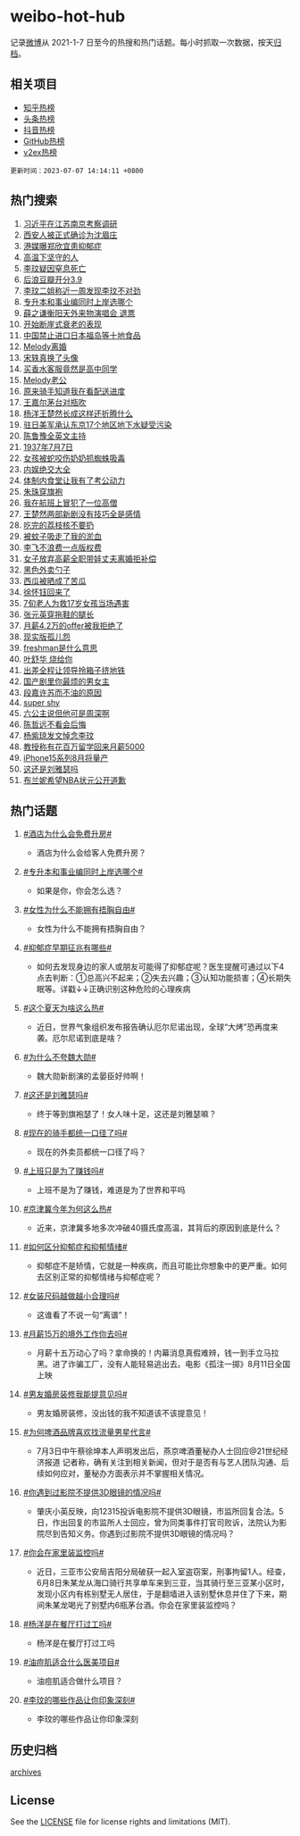 # weibo-hot-hub

记录[微博](https://www.weibo.com)从 2021-1-7 日至今的热搜和热门话题。每小时抓取一次数据，按天[归档](archives)。

## 相关项目

- [知乎热榜](https://github.com/lonnyzhang423/zhihu-hot-hub)
- [头条热榜](https://github.com/lonnyzhang423/toutiao-hot-hub)
- [抖音热榜](https://github.com/lonnyzhang423/douyin-hot-hub)
- [GitHub热榜](https://github.com/lonnyzhang423/github-hot-hub)
- [v2ex热榜](https://github.com/lonnyzhang423/v2ex-hot-hub)


`更新时间：2023-07-07 14:14:11 +0800`

## 热门搜索

1. [习近平在江苏南京考察调研](https://m.weibo.cn/search?containerid=100103type%3D1%26t%3D10%26q%3D%23%E4%B9%A0%E8%BF%91%E5%B9%B3%E5%9C%A8%E6%B1%9F%E8%8B%8F%E5%8D%97%E4%BA%AC%E8%80%83%E5%AF%9F%E8%B0%83%E7%A0%94%23&stream_entry_id=51&isnewpage=1&extparam=seat%3D1%26stream_entry_id%3D51%26cate%3D10103%26dgr%3D0%26filter_type%3Drealtimehot%26c_type%3D51%26pos%3D0%26display_time%3D1688710449%26pre_seqid%3D168871044958006467155&luicode=10000011&lfid=106003type%253D25%2526t%253D3%2526disable_hot%253D1%2526filter_type%253Drealtimehot)
1. [西安人被正式确诊为沈眉庄](https://m.weibo.cn/search?containerid=100103type%3D1%26t%3D10%26q%3D%23%E8%A5%BF%E5%AE%89%E4%BA%BA%E8%A2%AB%E6%AD%A3%E5%BC%8F%E7%A1%AE%E8%AF%8A%E4%B8%BA%E6%B2%88%E7%9C%89%E5%BA%84%23&stream_entry_id=31&isnewpage=1&extparam=seat%3D1%26lcate%3D5001%26flag%3D1%26filter_type%3Drealtimehot%26c_type%3D31%26cate%3D5001%26dgr%3D0%26realpos%3D1%26q%3D%2523%25E8%25A5%25BF%25E5%25AE%2589%25E4%25BA%25BA%25E8%25A2%25AB%25E6%25AD%25A3%25E5%25BC%258F%25E7%25A1%25AE%25E8%25AF%258A%25E4%25B8%25BA%25E6%25B2%2588%25E7%259C%2589%25E5%25BA%2584%2523%26band_rank%3D1%26stream_entry_id%3D31%26pos%3D0%26display_time%3D1688710449%26pre_seqid%3D168871044958006467155&luicode=10000011&lfid=106003type%253D25%2526t%253D3%2526disable_hot%253D1%2526filter_type%253Drealtimehot)
1. [港媒曝郑欣宜患抑郁症](https://m.weibo.cn/search?containerid=100103type%3D1%26t%3D10%26q%3D%23%E6%B8%AF%E5%AA%92%E6%9B%9D%E9%83%91%E6%AC%A3%E5%AE%9C%E6%82%A3%E6%8A%91%E9%83%81%E7%97%87%23&stream_entry_id=31&isnewpage=1&extparam=seat%3D1%26lcate%3D5001%26flag%3D2%26filter_type%3Drealtimehot%26c_type%3D31%26cate%3D5001%26dgr%3D0%26realpos%3D2%26q%3D%2523%25E6%25B8%25AF%25E5%25AA%2592%25E6%259B%259D%25E9%2583%2591%25E6%25AC%25A3%25E5%25AE%259C%25E6%2582%25A3%25E6%258A%2591%25E9%2583%2581%25E7%2597%2587%2523%26band_rank%3D2%26stream_entry_id%3D31%26pos%3D1%26display_time%3D1688710449%26pre_seqid%3D168871044958006467155&luicode=10000011&lfid=106003type%253D25%2526t%253D3%2526disable_hot%253D1%2526filter_type%253Drealtimehot)
1. [高温下坚守的人](https://m.weibo.cn/search?containerid=100103type%3D1%26t%3D10%26q%3D%23%E9%AB%98%E6%B8%A9%E4%B8%8B%E5%9D%9A%E5%AE%88%E7%9A%84%E4%BA%BA%23&stream_entry_id=31&isnewpage=1&extparam=seat%3D1%26lcate%3D5001%26flag%3D0%26filter_type%3Drealtimehot%26c_type%3D31%26cate%3D5001%26dgr%3D0%26realpos%3D3%26q%3D%2523%25E9%25AB%2598%25E6%25B8%25A9%25E4%25B8%258B%25E5%259D%259A%25E5%25AE%2588%25E7%259A%2584%25E4%25BA%25BA%2523%26band_rank%3D3%26stream_entry_id%3D31%26pos%3D2%26display_time%3D1688710449%26pre_seqid%3D168871044958006467155&luicode=10000011&lfid=106003type%253D25%2526t%253D3%2526disable_hot%253D1%2526filter_type%253Drealtimehot)
1. [李玟疑因窒息死亡](https://m.weibo.cn/search?containerid=100103type%3D1%26t%3D10%26q%3D%23%E6%9D%8E%E7%8E%9F%E7%96%91%E5%9B%A0%E7%AA%92%E6%81%AF%E6%AD%BB%E4%BA%A1%23&stream_entry_id=31&isnewpage=1&extparam=seat%3D1%26lcate%3D5001%26flag%3D1%26filter_type%3Drealtimehot%26c_type%3D31%26cate%3D5001%26dgr%3D0%26realpos%3D4%26q%3D%2523%25E6%259D%258E%25E7%258E%259F%25E7%2596%2591%25E5%259B%25A0%25E7%25AA%2592%25E6%2581%25AF%25E6%25AD%25BB%25E4%25BA%25A1%2523%26band_rank%3D4%26stream_entry_id%3D31%26pos%3D3%26display_time%3D1688710449%26pre_seqid%3D168871044958006467155&luicode=10000011&lfid=106003type%253D25%2526t%253D3%2526disable_hot%253D1%2526filter_type%253Drealtimehot)
1. [后浪豆瓣开分3.9](https://m.weibo.cn/search?containerid=100103type%3D1%26t%3D10%26q%3D%23%E5%90%8E%E6%B5%AA%E8%B1%86%E7%93%A3%E5%BC%80%E5%88%863.9%23&stream_entry_id=31&isnewpage=1&extparam=seat%3D1%26lcate%3D5001%26flag%3D1%26filter_type%3Drealtimehot%26c_type%3D31%26cate%3D5001%26dgr%3D0%26realpos%3D5%26q%3D%2523%25E5%2590%258E%25E6%25B5%25AA%25E8%25B1%2586%25E7%2593%25A3%25E5%25BC%2580%25E5%2588%25863.9%2523%26band_rank%3D5%26stream_entry_id%3D31%26pos%3D4%26display_time%3D1688710449%26pre_seqid%3D168871044958006467155&luicode=10000011&lfid=106003type%253D25%2526t%253D3%2526disable_hot%253D1%2526filter_type%253Drealtimehot)
1. [李玟二姐称近一周发现李玟不对劲](https://m.weibo.cn/search?containerid=100103type%3D1%26t%3D10%26q%3D%23%E6%9D%8E%E7%8E%9F%E4%BA%8C%E5%A7%90%E7%A7%B0%E8%BF%91%E4%B8%80%E5%91%A8%E5%8F%91%E7%8E%B0%E6%9D%8E%E7%8E%9F%E4%B8%8D%E5%AF%B9%E5%8A%B2%23&stream_entry_id=31&isnewpage=1&extparam=seat%3D1%26lcate%3D5001%26flag%3D2%26filter_type%3Drealtimehot%26c_type%3D31%26cate%3D5001%26dgr%3D0%26realpos%3D6%26q%3D%2523%25E6%259D%258E%25E7%258E%259F%25E4%25BA%258C%25E5%25A7%2590%25E7%25A7%25B0%25E8%25BF%2591%25E4%25B8%2580%25E5%2591%25A8%25E5%258F%2591%25E7%258E%25B0%25E6%259D%258E%25E7%258E%259F%25E4%25B8%258D%25E5%25AF%25B9%25E5%258A%25B2%2523%26band_rank%3D6%26stream_entry_id%3D31%26pos%3D5%26display_time%3D1688710449%26pre_seqid%3D168871044958006467155&luicode=10000011&lfid=106003type%253D25%2526t%253D3%2526disable_hot%253D1%2526filter_type%253Drealtimehot)
1. [专升本和事业编同时上岸选哪个](https://m.weibo.cn/search?containerid=100103type%3D1%26t%3D10%26q%3D%23%E4%B8%93%E5%8D%87%E6%9C%AC%E5%92%8C%E4%BA%8B%E4%B8%9A%E7%BC%96%E5%90%8C%E6%97%B6%E4%B8%8A%E5%B2%B8%E9%80%89%E5%93%AA%E4%B8%AA%23&stream_entry_id=31&isnewpage=1&extparam=seat%3D1%26lcate%3D5001%26flag%3D0%26filter_type%3Drealtimehot%26c_type%3D31%26cate%3D5001%26dgr%3D0%26realpos%3D7%26q%3D%2523%25E4%25B8%2593%25E5%258D%2587%25E6%259C%25AC%25E5%2592%258C%25E4%25BA%258B%25E4%25B8%259A%25E7%25BC%2596%25E5%2590%258C%25E6%2597%25B6%25E4%25B8%258A%25E5%25B2%25B8%25E9%2580%2589%25E5%2593%25AA%25E4%25B8%25AA%2523%26band_rank%3D7%26stream_entry_id%3D31%26pos%3D6%26display_time%3D1688710449%26pre_seqid%3D168871044958006467155&luicode=10000011&lfid=106003type%253D25%2526t%253D3%2526disable_hot%253D1%2526filter_type%253Drealtimehot)
1. [薛之谦衡阳天外来物演唱会 退票](https://m.weibo.cn/search?containerid=100103type%3D1%26t%3D10%26q%3D%E8%96%9B%E4%B9%8B%E8%B0%A6%E8%A1%A1%E9%98%B3%E5%A4%A9%E5%A4%96%E6%9D%A5%E7%89%A9%E6%BC%94%E5%94%B1%E4%BC%9A+%E9%80%80%E7%A5%A8&stream_entry_id=31&isnewpage=1&extparam=seat%3D1%26lcate%3D5001%26flag%3D1%26filter_type%3Drealtimehot%26c_type%3D31%26cate%3D5001%26dgr%3D0%26realpos%3D8%26q%3D%25E8%2596%259B%25E4%25B9%258B%25E8%25B0%25A6%25E8%25A1%25A1%25E9%2598%25B3%25E5%25A4%25A9%25E5%25A4%2596%25E6%259D%25A5%25E7%2589%25A9%25E6%25BC%2594%25E5%2594%25B1%25E4%25BC%259A%2520%25E9%2580%2580%25E7%25A5%25A8%26band_rank%3D8%26stream_entry_id%3D31%26pos%3D7%26display_time%3D1688710449%26pre_seqid%3D168871044958006467155&luicode=10000011&lfid=106003type%253D25%2526t%253D3%2526disable_hot%253D1%2526filter_type%253Drealtimehot)
1. [开始断崖式衰老的表现](https://m.weibo.cn/search?containerid=100103type%3D1%26t%3D10%26q%3D%23%E5%BC%80%E5%A7%8B%E6%96%AD%E5%B4%96%E5%BC%8F%E8%A1%B0%E8%80%81%E7%9A%84%E8%A1%A8%E7%8E%B0%23&stream_entry_id=31&isnewpage=1&extparam=seat%3D1%26lcate%3D5001%26flag%3D0%26filter_type%3Drealtimehot%26c_type%3D31%26cate%3D5001%26dgr%3D0%26realpos%3D9%26q%3D%2523%25E5%25BC%2580%25E5%25A7%258B%25E6%2596%25AD%25E5%25B4%2596%25E5%25BC%258F%25E8%25A1%25B0%25E8%2580%2581%25E7%259A%2584%25E8%25A1%25A8%25E7%258E%25B0%2523%26band_rank%3D9%26stream_entry_id%3D31%26pos%3D8%26display_time%3D1688710449%26pre_seqid%3D168871044958006467155&luicode=10000011&lfid=106003type%253D25%2526t%253D3%2526disable_hot%253D1%2526filter_type%253Drealtimehot)
1. [中国禁止进口日本福岛等十地食品](https://m.weibo.cn/search?containerid=100103type%3D1%26t%3D10%26q%3D%23%E4%B8%AD%E5%9B%BD%E7%A6%81%E6%AD%A2%E8%BF%9B%E5%8F%A3%E6%97%A5%E6%9C%AC%E7%A6%8F%E5%B2%9B%E7%AD%89%E5%8D%81%E5%9C%B0%E9%A3%9F%E5%93%81%23&stream_entry_id=31&isnewpage=1&extparam=seat%3D1%26lcate%3D5001%26flag%3D0%26filter_type%3Drealtimehot%26c_type%3D31%26cate%3D5001%26dgr%3D0%26realpos%3D10%26q%3D%2523%25E4%25B8%25AD%25E5%259B%25BD%25E7%25A6%2581%25E6%25AD%25A2%25E8%25BF%259B%25E5%258F%25A3%25E6%2597%25A5%25E6%259C%25AC%25E7%25A6%258F%25E5%25B2%259B%25E7%25AD%2589%25E5%258D%2581%25E5%259C%25B0%25E9%25A3%259F%25E5%2593%2581%2523%26band_rank%3D10%26stream_entry_id%3D31%26pos%3D9%26display_time%3D1688710449%26pre_seqid%3D168871044958006467155&luicode=10000011&lfid=106003type%253D25%2526t%253D3%2526disable_hot%253D1%2526filter_type%253Drealtimehot)
1. [Melody离婚](https://m.weibo.cn/search?containerid=100103type%3D1%26t%3D10%26q%3D%23Melody%E7%A6%BB%E5%A9%9A%23&stream_entry_id=31&isnewpage=1&extparam=seat%3D1%26lcate%3D5001%26flag%3D2%26filter_type%3Drealtimehot%26c_type%3D31%26cate%3D5001%26dgr%3D0%26realpos%3D11%26q%3D%2523Melody%25E7%25A6%25BB%25E5%25A9%259A%2523%26band_rank%3D11%26stream_entry_id%3D31%26pos%3D10%26display_time%3D1688710449%26pre_seqid%3D168871044958006467155&luicode=10000011&lfid=106003type%253D25%2526t%253D3%2526disable_hot%253D1%2526filter_type%253Drealtimehot)
1. [宋轶真换了头像](https://m.weibo.cn/search?containerid=100103type%3D1%26t%3D10%26q%3D%23%E5%AE%8B%E8%BD%B6%E7%9C%9F%E6%8D%A2%E4%BA%86%E5%A4%B4%E5%83%8F%23&stream_entry_id=31&isnewpage=1&extparam=seat%3D1%26lcate%3D5001%26flag%3D2%26filter_type%3Drealtimehot%26c_type%3D31%26cate%3D5001%26dgr%3D0%26realpos%3D12%26q%3D%2523%25E5%25AE%258B%25E8%25BD%25B6%25E7%259C%259F%25E6%258D%25A2%25E4%25BA%2586%25E5%25A4%25B4%25E5%2583%258F%2523%26band_rank%3D12%26stream_entry_id%3D31%26pos%3D11%26display_time%3D1688710449%26pre_seqid%3D168871044958006467155&luicode=10000011&lfid=106003type%253D25%2526t%253D3%2526disable_hot%253D1%2526filter_type%253Drealtimehot)
1. [买香水客服竟然是高中同学](https://m.weibo.cn/search?containerid=100103type%3D1%26t%3D10%26q%3D%23%E4%B9%B0%E9%A6%99%E6%B0%B4%E5%AE%A2%E6%9C%8D%E7%AB%9F%E7%84%B6%E6%98%AF%E9%AB%98%E4%B8%AD%E5%90%8C%E5%AD%A6%23&stream_entry_id=31&isnewpage=1&extparam=seat%3D1%26lcate%3D5001%26flag%3D0%26filter_type%3Drealtimehot%26c_type%3D31%26cate%3D5001%26dgr%3D0%26realpos%3D13%26q%3D%2523%25E4%25B9%25B0%25E9%25A6%2599%25E6%25B0%25B4%25E5%25AE%25A2%25E6%259C%258D%25E7%25AB%259F%25E7%2584%25B6%25E6%2598%25AF%25E9%25AB%2598%25E4%25B8%25AD%25E5%2590%258C%25E5%25AD%25A6%2523%26band_rank%3D13%26stream_entry_id%3D31%26pos%3D12%26display_time%3D1688710449%26pre_seqid%3D168871044958006467155&luicode=10000011&lfid=106003type%253D25%2526t%253D3%2526disable_hot%253D1%2526filter_type%253Drealtimehot)
1. [Melody老公](https://m.weibo.cn/search?containerid=100103type%3D1%26t%3D10%26q%3DMelody%E8%80%81%E5%85%AC&stream_entry_id=31&isnewpage=1&extparam=seat%3D1%26lcate%3D5001%26flag%3D1%26filter_type%3Drealtimehot%26c_type%3D31%26cate%3D5001%26dgr%3D0%26realpos%3D14%26q%3DMelody%25E8%2580%2581%25E5%2585%25AC%26band_rank%3D14%26stream_entry_id%3D31%26pos%3D13%26display_time%3D1688710449%26pre_seqid%3D168871044958006467155&luicode=10000011&lfid=106003type%253D25%2526t%253D3%2526disable_hot%253D1%2526filter_type%253Drealtimehot)
1. [原来骑手知道我在看配送进度](https://m.weibo.cn/search?containerid=100103type%3D1%26t%3D10%26q%3D%23%E5%8E%9F%E6%9D%A5%E9%AA%91%E6%89%8B%E7%9F%A5%E9%81%93%E6%88%91%E5%9C%A8%E7%9C%8B%E9%85%8D%E9%80%81%E8%BF%9B%E5%BA%A6%23&stream_entry_id=31&isnewpage=1&extparam=seat%3D1%26lcate%3D5001%26flag%3D0%26filter_type%3Drealtimehot%26c_type%3D31%26cate%3D5001%26dgr%3D0%26realpos%3D15%26q%3D%2523%25E5%258E%259F%25E6%259D%25A5%25E9%25AA%2591%25E6%2589%258B%25E7%259F%25A5%25E9%2581%2593%25E6%2588%2591%25E5%259C%25A8%25E7%259C%258B%25E9%2585%258D%25E9%2580%2581%25E8%25BF%259B%25E5%25BA%25A6%2523%26band_rank%3D15%26stream_entry_id%3D31%26pos%3D14%26display_time%3D1688710449%26pre_seqid%3D168871044958006467155&luicode=10000011&lfid=106003type%253D25%2526t%253D3%2526disable_hot%253D1%2526filter_type%253Drealtimehot)
1. [王嘉尔茅台对瓶吹](https://m.weibo.cn/search?containerid=100103type%3D1%26t%3D10%26q%3D%23%E7%8E%8B%E5%98%89%E5%B0%94%E8%8C%85%E5%8F%B0%E5%AF%B9%E7%93%B6%E5%90%B9%23&stream_entry_id=31&isnewpage=1&extparam=seat%3D1%26lcate%3D5001%26flag%3D0%26filter_type%3Drealtimehot%26c_type%3D31%26cate%3D5001%26dgr%3D0%26realpos%3D16%26q%3D%2523%25E7%258E%258B%25E5%2598%2589%25E5%25B0%2594%25E8%258C%2585%25E5%258F%25B0%25E5%25AF%25B9%25E7%2593%25B6%25E5%2590%25B9%2523%26band_rank%3D16%26stream_entry_id%3D31%26pos%3D15%26display_time%3D1688710449%26pre_seqid%3D168871044958006467155&luicode=10000011&lfid=106003type%253D25%2526t%253D3%2526disable_hot%253D1%2526filter_type%253Drealtimehot)
1. [杨洋王楚然长成这样还折腾什么](https://m.weibo.cn/search?containerid=100103type%3D1%26t%3D10%26q%3D%23%E6%9D%A8%E6%B4%8B%E7%8E%8B%E6%A5%9A%E7%84%B6%E9%95%BF%E6%88%90%E8%BF%99%E6%A0%B7%E8%BF%98%E6%8A%98%E8%85%BE%E4%BB%80%E4%B9%88%23&stream_entry_id=31&isnewpage=1&extparam=seat%3D1%26lcate%3D5001%26flag%3D1%26filter_type%3Drealtimehot%26c_type%3D31%26cate%3D5001%26dgr%3D0%26realpos%3D17%26q%3D%2523%25E6%259D%25A8%25E6%25B4%258B%25E7%258E%258B%25E6%25A5%259A%25E7%2584%25B6%25E9%2595%25BF%25E6%2588%2590%25E8%25BF%2599%25E6%25A0%25B7%25E8%25BF%2598%25E6%258A%2598%25E8%2585%25BE%25E4%25BB%2580%25E4%25B9%2588%2523%26band_rank%3D17%26stream_entry_id%3D31%26pos%3D16%26display_time%3D1688710449%26pre_seqid%3D168871044958006467155&luicode=10000011&lfid=106003type%253D25%2526t%253D3%2526disable_hot%253D1%2526filter_type%253Drealtimehot)
1. [驻日美军承认东京17个地区地下水疑受污染](https://m.weibo.cn/search?containerid=100103type%3D1%26t%3D10%26q%3D%23%E9%A9%BB%E6%97%A5%E7%BE%8E%E5%86%9B%E6%89%BF%E8%AE%A4%E4%B8%9C%E4%BA%AC17%E4%B8%AA%E5%9C%B0%E5%8C%BA%E5%9C%B0%E4%B8%8B%E6%B0%B4%E7%96%91%E5%8F%97%E6%B1%A1%E6%9F%93%23&stream_entry_id=31&isnewpage=1&extparam=seat%3D1%26lcate%3D5001%26flag%3D1%26filter_type%3Drealtimehot%26c_type%3D31%26cate%3D5001%26dgr%3D0%26realpos%3D18%26q%3D%2523%25E9%25A9%25BB%25E6%2597%25A5%25E7%25BE%258E%25E5%2586%259B%25E6%2589%25BF%25E8%25AE%25A4%25E4%25B8%259C%25E4%25BA%25AC17%25E4%25B8%25AA%25E5%259C%25B0%25E5%258C%25BA%25E5%259C%25B0%25E4%25B8%258B%25E6%25B0%25B4%25E7%2596%2591%25E5%258F%2597%25E6%25B1%25A1%25E6%259F%2593%2523%26band_rank%3D18%26stream_entry_id%3D31%26pos%3D17%26display_time%3D1688710449%26pre_seqid%3D168871044958006467155&luicode=10000011&lfid=106003type%253D25%2526t%253D3%2526disable_hot%253D1%2526filter_type%253Drealtimehot)
1. [陈鲁豫全英文主持](https://m.weibo.cn/search?containerid=100103type%3D1%26t%3D10%26q%3D%23%E9%99%88%E9%B2%81%E8%B1%AB%E5%85%A8%E8%8B%B1%E6%96%87%E4%B8%BB%E6%8C%81%23&stream_entry_id=31&isnewpage=1&extparam=seat%3D1%26lcate%3D5001%26flag%3D1%26filter_type%3Drealtimehot%26c_type%3D31%26cate%3D5001%26dgr%3D0%26realpos%3D19%26q%3D%2523%25E9%2599%2588%25E9%25B2%2581%25E8%25B1%25AB%25E5%2585%25A8%25E8%258B%25B1%25E6%2596%2587%25E4%25B8%25BB%25E6%258C%2581%2523%26band_rank%3D19%26stream_entry_id%3D31%26pos%3D18%26display_time%3D1688710449%26pre_seqid%3D168871044958006467155&luicode=10000011&lfid=106003type%253D25%2526t%253D3%2526disable_hot%253D1%2526filter_type%253Drealtimehot)
1. [1937年7月7日](https://m.weibo.cn/search?containerid=100103type%3D1%26t%3D10%26q%3D%231937%E5%B9%B47%E6%9C%887%E6%97%A5%23&stream_entry_id=31&isnewpage=1&extparam=seat%3D1%26lcate%3D5001%26flag%3D1%26filter_type%3Drealtimehot%26c_type%3D31%26cate%3D5001%26dgr%3D0%26realpos%3D20%26q%3D%25231937%25E5%25B9%25B47%25E6%259C%25887%25E6%2597%25A5%2523%26band_rank%3D20%26stream_entry_id%3D31%26pos%3D19%26display_time%3D1688710449%26pre_seqid%3D168871044958006467155&luicode=10000011&lfid=106003type%253D25%2526t%253D3%2526disable_hot%253D1%2526filter_type%253Drealtimehot)
1. [女孩被蛇咬伤奶奶抓蜘蛛吸毒](https://m.weibo.cn/search?containerid=100103type%3D1%26t%3D10%26q%3D%23%E5%A5%B3%E5%AD%A9%E8%A2%AB%E8%9B%87%E5%92%AC%E4%BC%A4%E5%A5%B6%E5%A5%B6%E6%8A%93%E8%9C%98%E8%9B%9B%E5%90%B8%E6%AF%92%23&stream_entry_id=31&isnewpage=1&extparam=seat%3D1%26lcate%3D5001%26flag%3D1%26filter_type%3Drealtimehot%26c_type%3D31%26cate%3D5001%26dgr%3D0%26realpos%3D21%26q%3D%2523%25E5%25A5%25B3%25E5%25AD%25A9%25E8%25A2%25AB%25E8%259B%2587%25E5%2592%25AC%25E4%25BC%25A4%25E5%25A5%25B6%25E5%25A5%25B6%25E6%258A%2593%25E8%259C%2598%25E8%259B%259B%25E5%2590%25B8%25E6%25AF%2592%2523%26band_rank%3D21%26stream_entry_id%3D31%26pos%3D20%26display_time%3D1688710449%26pre_seqid%3D168871044958006467155&luicode=10000011&lfid=106003type%253D25%2526t%253D3%2526disable_hot%253D1%2526filter_type%253Drealtimehot)
1. [内娱绝交大全](https://m.weibo.cn/search?containerid=100103type%3D1%26t%3D10%26q%3D%23%E5%86%85%E5%A8%B1%E7%BB%9D%E4%BA%A4%E5%A4%A7%E5%85%A8%23&stream_entry_id=31&isnewpage=1&extparam=seat%3D1%26lcate%3D5001%26flag%3D1%26filter_type%3Drealtimehot%26c_type%3D31%26cate%3D5001%26dgr%3D0%26realpos%3D22%26q%3D%2523%25E5%2586%2585%25E5%25A8%25B1%25E7%25BB%259D%25E4%25BA%25A4%25E5%25A4%25A7%25E5%2585%25A8%2523%26band_rank%3D22%26stream_entry_id%3D31%26pos%3D21%26display_time%3D1688710449%26pre_seqid%3D168871044958006467155&luicode=10000011&lfid=106003type%253D25%2526t%253D3%2526disable_hot%253D1%2526filter_type%253Drealtimehot)
1. [体制内食堂让我有了考公动力](https://m.weibo.cn/search?containerid=100103type%3D1%26t%3D10%26q%3D%23%E4%BD%93%E5%88%B6%E5%86%85%E9%A3%9F%E5%A0%82%E8%AE%A9%E6%88%91%E6%9C%89%E4%BA%86%E8%80%83%E5%85%AC%E5%8A%A8%E5%8A%9B%23&stream_entry_id=31&isnewpage=1&extparam=seat%3D1%26lcate%3D5001%26flag%3D2%26filter_type%3Drealtimehot%26c_type%3D31%26cate%3D5001%26dgr%3D0%26realpos%3D23%26q%3D%2523%25E4%25BD%2593%25E5%2588%25B6%25E5%2586%2585%25E9%25A3%259F%25E5%25A0%2582%25E8%25AE%25A9%25E6%2588%2591%25E6%259C%2589%25E4%25BA%2586%25E8%2580%2583%25E5%2585%25AC%25E5%258A%25A8%25E5%258A%259B%2523%26band_rank%3D23%26stream_entry_id%3D31%26pos%3D22%26display_time%3D1688710449%26pre_seqid%3D168871044958006467155&luicode=10000011&lfid=106003type%253D25%2526t%253D3%2526disable_hot%253D1%2526filter_type%253Drealtimehot)
1. [朱珠穿旗袍](https://m.weibo.cn/search?containerid=100103type%3D1%26t%3D10%26q%3D%23%E6%9C%B1%E7%8F%A0%E7%A9%BF%E6%97%97%E8%A2%8D%23&stream_entry_id=31&isnewpage=1&extparam=seat%3D1%26lcate%3D5001%26flag%3D1%26filter_type%3Drealtimehot%26c_type%3D31%26cate%3D5001%26dgr%3D0%26realpos%3D24%26q%3D%2523%25E6%259C%25B1%25E7%258F%25A0%25E7%25A9%25BF%25E6%2597%2597%25E8%25A2%258D%2523%26band_rank%3D24%26stream_entry_id%3D31%26pos%3D23%26display_time%3D1688710449%26pre_seqid%3D168871044958006467155&luicode=10000011&lfid=106003type%253D25%2526t%253D3%2526disable_hot%253D1%2526filter_type%253Drealtimehot)
1. [我在航班上冒犯了一位高僧](https://m.weibo.cn/search?containerid=100103type%3D1%26t%3D10%26q%3D%23%E6%88%91%E5%9C%A8%E8%88%AA%E7%8F%AD%E4%B8%8A%E5%86%92%E7%8A%AF%E4%BA%86%E4%B8%80%E4%BD%8D%E9%AB%98%E5%83%A7%23&stream_entry_id=31&isnewpage=1&extparam=seat%3D1%26lcate%3D5001%26flag%3D0%26filter_type%3Drealtimehot%26c_type%3D31%26cate%3D5001%26dgr%3D0%26realpos%3D25%26q%3D%2523%25E6%2588%2591%25E5%259C%25A8%25E8%2588%25AA%25E7%258F%25AD%25E4%25B8%258A%25E5%2586%2592%25E7%258A%25AF%25E4%25BA%2586%25E4%25B8%2580%25E4%25BD%258D%25E9%25AB%2598%25E5%2583%25A7%2523%26band_rank%3D25%26stream_entry_id%3D31%26pos%3D24%26display_time%3D1688710449%26pre_seqid%3D168871044958006467155&luicode=10000011&lfid=106003type%253D25%2526t%253D3%2526disable_hot%253D1%2526filter_type%253Drealtimehot)
1. [王楚然两部新剧没有技巧全是感情](https://m.weibo.cn/search?containerid=100103type%3D1%26t%3D10%26q%3D%23%E7%8E%8B%E6%A5%9A%E7%84%B6%E4%B8%A4%E9%83%A8%E6%96%B0%E5%89%A7%E6%B2%A1%E6%9C%89%E6%8A%80%E5%B7%A7%E5%85%A8%E6%98%AF%E6%84%9F%E6%83%85%23&stream_entry_id=31&isnewpage=1&extparam=seat%3D1%26lcate%3D5001%26flag%3D0%26filter_type%3Drealtimehot%26c_type%3D31%26cate%3D5001%26dgr%3D0%26realpos%3D26%26q%3D%2523%25E7%258E%258B%25E6%25A5%259A%25E7%2584%25B6%25E4%25B8%25A4%25E9%2583%25A8%25E6%2596%25B0%25E5%2589%25A7%25E6%25B2%25A1%25E6%259C%2589%25E6%258A%2580%25E5%25B7%25A7%25E5%2585%25A8%25E6%2598%25AF%25E6%2584%259F%25E6%2583%2585%2523%26band_rank%3D26%26stream_entry_id%3D31%26pos%3D25%26display_time%3D1688710449%26pre_seqid%3D168871044958006467155&luicode=10000011&lfid=106003type%253D25%2526t%253D3%2526disable_hot%253D1%2526filter_type%253Drealtimehot)
1. [吃完的荔枝核不要扔](https://m.weibo.cn/search?containerid=100103type%3D1%26t%3D10%26q%3D%E5%90%83%E5%AE%8C%E7%9A%84%E8%8D%94%E6%9E%9D%E6%A0%B8%E4%B8%8D%E8%A6%81%E6%89%94&stream_entry_id=31&isnewpage=1&extparam=seat%3D1%26lcate%3D5001%26flag%3D1%26filter_type%3Drealtimehot%26c_type%3D31%26cate%3D5001%26dgr%3D0%26realpos%3D27%26q%3D%25E5%2590%2583%25E5%25AE%258C%25E7%259A%2584%25E8%258D%2594%25E6%259E%259D%25E6%25A0%25B8%25E4%25B8%258D%25E8%25A6%2581%25E6%2589%2594%26band_rank%3D27%26stream_entry_id%3D31%26pos%3D26%26display_time%3D1688710449%26pre_seqid%3D168871044958006467155&luicode=10000011&lfid=106003type%253D25%2526t%253D3%2526disable_hot%253D1%2526filter_type%253Drealtimehot)
1. [被蚊子吸走了我的淤血](https://m.weibo.cn/search?containerid=100103type%3D1%26t%3D10%26q%3D%23%E8%A2%AB%E8%9A%8A%E5%AD%90%E5%90%B8%E8%B5%B0%E4%BA%86%E6%88%91%E7%9A%84%E6%B7%A4%E8%A1%80%23&stream_entry_id=31&isnewpage=1&extparam=seat%3D1%26lcate%3D5001%26flag%3D0%26filter_type%3Drealtimehot%26c_type%3D31%26cate%3D5001%26dgr%3D0%26realpos%3D28%26q%3D%2523%25E8%25A2%25AB%25E8%259A%258A%25E5%25AD%2590%25E5%2590%25B8%25E8%25B5%25B0%25E4%25BA%2586%25E6%2588%2591%25E7%259A%2584%25E6%25B7%25A4%25E8%25A1%2580%2523%26band_rank%3D28%26stream_entry_id%3D31%26pos%3D27%26display_time%3D1688710449%26pre_seqid%3D168871044958006467155&luicode=10000011&lfid=106003type%253D25%2526t%253D3%2526disable_hot%253D1%2526filter_type%253Drealtimehot)
1. [李飞不浪费一点版权费](https://m.weibo.cn/search?containerid=100103type%3D1%26t%3D10%26q%3D%23%E6%9D%8E%E9%A3%9E%E4%B8%8D%E6%B5%AA%E8%B4%B9%E4%B8%80%E7%82%B9%E7%89%88%E6%9D%83%E8%B4%B9%23&stream_entry_id=31&isnewpage=1&extparam=seat%3D1%26lcate%3D5001%26flag%3D1%26filter_type%3Drealtimehot%26c_type%3D31%26cate%3D5001%26dgr%3D0%26realpos%3D29%26q%3D%2523%25E6%259D%258E%25E9%25A3%259E%25E4%25B8%258D%25E6%25B5%25AA%25E8%25B4%25B9%25E4%25B8%2580%25E7%2582%25B9%25E7%2589%2588%25E6%259D%2583%25E8%25B4%25B9%2523%26band_rank%3D29%26stream_entry_id%3D31%26pos%3D28%26display_time%3D1688710449%26pre_seqid%3D168871044958006467155&luicode=10000011&lfid=106003type%253D25%2526t%253D3%2526disable_hot%253D1%2526filter_type%253Drealtimehot)
1. [女子放弃高薪全职带娃丈夫离婚拒补偿](https://m.weibo.cn/search?containerid=100103type%3D1%26t%3D10%26q%3D%23%E5%A5%B3%E5%AD%90%E6%94%BE%E5%BC%83%E9%AB%98%E8%96%AA%E5%85%A8%E8%81%8C%E5%B8%A6%E5%A8%83%E4%B8%88%E5%A4%AB%E7%A6%BB%E5%A9%9A%E6%8B%92%E8%A1%A5%E5%81%BF%23&stream_entry_id=31&isnewpage=1&extparam=seat%3D1%26lcate%3D5001%26flag%3D0%26filter_type%3Drealtimehot%26c_type%3D31%26cate%3D5001%26dgr%3D0%26realpos%3D30%26q%3D%2523%25E5%25A5%25B3%25E5%25AD%2590%25E6%2594%25BE%25E5%25BC%2583%25E9%25AB%2598%25E8%2596%25AA%25E5%2585%25A8%25E8%2581%258C%25E5%25B8%25A6%25E5%25A8%2583%25E4%25B8%2588%25E5%25A4%25AB%25E7%25A6%25BB%25E5%25A9%259A%25E6%258B%2592%25E8%25A1%25A5%25E5%2581%25BF%2523%26band_rank%3D30%26stream_entry_id%3D31%26pos%3D29%26display_time%3D1688710449%26pre_seqid%3D168871044958006467155&luicode=10000011&lfid=106003type%253D25%2526t%253D3%2526disable_hot%253D1%2526filter_type%253Drealtimehot)
1. [黑色外卖勺子](https://m.weibo.cn/search?containerid=100103type%3D1%26t%3D10%26q%3D%23%E9%BB%91%E8%89%B2%E5%A4%96%E5%8D%96%E5%8B%BA%E5%AD%90%23&stream_entry_id=31&isnewpage=1&extparam=seat%3D1%26lcate%3D5001%26flag%3D0%26filter_type%3Drealtimehot%26c_type%3D31%26cate%3D5001%26dgr%3D0%26realpos%3D31%26q%3D%2523%25E9%25BB%2591%25E8%2589%25B2%25E5%25A4%2596%25E5%258D%2596%25E5%258B%25BA%25E5%25AD%2590%2523%26band_rank%3D31%26stream_entry_id%3D31%26pos%3D30%26display_time%3D1688710449%26pre_seqid%3D168871044958006467155&luicode=10000011&lfid=106003type%253D25%2526t%253D3%2526disable_hot%253D1%2526filter_type%253Drealtimehot)
1. [西瓜被晒成了苦瓜](https://m.weibo.cn/search?containerid=100103type%3D1%26t%3D10%26q%3D%23%E8%A5%BF%E7%93%9C%E8%A2%AB%E6%99%92%E6%88%90%E4%BA%86%E8%8B%A6%E7%93%9C%23&stream_entry_id=31&isnewpage=1&extparam=seat%3D1%26lcate%3D5001%26flag%3D1%26filter_type%3Drealtimehot%26c_type%3D31%26cate%3D5001%26dgr%3D0%26realpos%3D32%26q%3D%2523%25E8%25A5%25BF%25E7%2593%259C%25E8%25A2%25AB%25E6%2599%2592%25E6%2588%2590%25E4%25BA%2586%25E8%258B%25A6%25E7%2593%259C%2523%26band_rank%3D32%26stream_entry_id%3D31%26pos%3D31%26display_time%3D1688710449%26pre_seqid%3D168871044958006467155&luicode=10000011&lfid=106003type%253D25%2526t%253D3%2526disable_hot%253D1%2526filter_type%253Drealtimehot)
1. [徐怀钰回来了](https://m.weibo.cn/search?containerid=100103type%3D1%26t%3D10%26q%3D%23%E5%BE%90%E6%80%80%E9%92%B0%E5%9B%9E%E6%9D%A5%E4%BA%86%23&stream_entry_id=31&isnewpage=1&extparam=seat%3D1%26lcate%3D5001%26flag%3D1%26filter_type%3Drealtimehot%26c_type%3D31%26cate%3D5001%26dgr%3D0%26realpos%3D33%26q%3D%2523%25E5%25BE%2590%25E6%2580%2580%25E9%2592%25B0%25E5%259B%259E%25E6%259D%25A5%25E4%25BA%2586%2523%26band_rank%3D33%26stream_entry_id%3D31%26pos%3D32%26display_time%3D1688710449%26pre_seqid%3D168871044958006467155&luicode=10000011&lfid=106003type%253D25%2526t%253D3%2526disable_hot%253D1%2526filter_type%253Drealtimehot)
1. [7旬老人为救17岁女孩当场遇害](https://m.weibo.cn/search?containerid=100103type%3D1%26t%3D10%26q%3D%237%E6%97%AC%E8%80%81%E4%BA%BA%E4%B8%BA%E6%95%9117%E5%B2%81%E5%A5%B3%E5%AD%A9%E5%BD%93%E5%9C%BA%E9%81%87%E5%AE%B3%23&stream_entry_id=31&isnewpage=1&extparam=seat%3D1%26lcate%3D5001%26flag%3D1%26filter_type%3Drealtimehot%26c_type%3D31%26cate%3D5001%26dgr%3D0%26realpos%3D34%26q%3D%25237%25E6%2597%25AC%25E8%2580%2581%25E4%25BA%25BA%25E4%25B8%25BA%25E6%2595%259117%25E5%25B2%2581%25E5%25A5%25B3%25E5%25AD%25A9%25E5%25BD%2593%25E5%259C%25BA%25E9%2581%2587%25E5%25AE%25B3%2523%26band_rank%3D34%26stream_entry_id%3D31%26pos%3D33%26display_time%3D1688710449%26pre_seqid%3D168871044958006467155&luicode=10000011&lfid=106003type%253D25%2526t%253D3%2526disable_hot%253D1%2526filter_type%253Drealtimehot)
1. [张元英穿拖鞋的腿长](https://m.weibo.cn/search?containerid=100103type%3D1%26t%3D10%26q%3D%23%E5%BC%A0%E5%85%83%E8%8B%B1%E7%A9%BF%E6%8B%96%E9%9E%8B%E7%9A%84%E8%85%BF%E9%95%BF%23&stream_entry_id=31&isnewpage=1&extparam=seat%3D1%26lcate%3D5001%26flag%3D1%26filter_type%3Drealtimehot%26c_type%3D31%26cate%3D5001%26dgr%3D0%26realpos%3D35%26q%3D%2523%25E5%25BC%25A0%25E5%2585%2583%25E8%258B%25B1%25E7%25A9%25BF%25E6%258B%2596%25E9%259E%258B%25E7%259A%2584%25E8%2585%25BF%25E9%2595%25BF%2523%26band_rank%3D35%26stream_entry_id%3D31%26pos%3D34%26display_time%3D1688710449%26pre_seqid%3D168871044958006467155&luicode=10000011&lfid=106003type%253D25%2526t%253D3%2526disable_hot%253D1%2526filter_type%253Drealtimehot)
1. [月薪4.2万的offer被我拒绝了](https://m.weibo.cn/search?containerid=100103type%3D1%26t%3D10%26q%3D%23%E6%9C%88%E8%96%AA4.2%E4%B8%87%E7%9A%84offer%E8%A2%AB%E6%88%91%E6%8B%92%E7%BB%9D%E4%BA%86%23&stream_entry_id=31&isnewpage=1&extparam=seat%3D1%26lcate%3D5001%26flag%3D0%26filter_type%3Drealtimehot%26c_type%3D31%26cate%3D5001%26dgr%3D0%26realpos%3D36%26q%3D%2523%25E6%259C%2588%25E8%2596%25AA4.2%25E4%25B8%2587%25E7%259A%2584offer%25E8%25A2%25AB%25E6%2588%2591%25E6%258B%2592%25E7%25BB%259D%25E4%25BA%2586%2523%26band_rank%3D36%26stream_entry_id%3D31%26pos%3D35%26display_time%3D1688710449%26pre_seqid%3D168871044958006467155&luicode=10000011&lfid=106003type%253D25%2526t%253D3%2526disable_hot%253D1%2526filter_type%253Drealtimehot)
1. [现实版孤儿怨](https://m.weibo.cn/search?containerid=100103type%3D1%26t%3D10%26q%3D%E7%8E%B0%E5%AE%9E%E7%89%88%E5%AD%A4%E5%84%BF%E6%80%A8&stream_entry_id=31&isnewpage=1&extparam=seat%3D1%26lcate%3D5001%26flag%3D0%26filter_type%3Drealtimehot%26c_type%3D31%26cate%3D5001%26dgr%3D0%26realpos%3D37%26q%3D%25E7%258E%25B0%25E5%25AE%259E%25E7%2589%2588%25E5%25AD%25A4%25E5%2584%25BF%25E6%2580%25A8%26band_rank%3D37%26stream_entry_id%3D31%26pos%3D36%26display_time%3D1688710449%26pre_seqid%3D168871044958006467155&luicode=10000011&lfid=106003type%253D25%2526t%253D3%2526disable_hot%253D1%2526filter_type%253Drealtimehot)
1. [freshman是什么意思](https://m.weibo.cn/search?containerid=100103type%3D1%26t%3D10%26q%3D%23freshman%E6%98%AF%E4%BB%80%E4%B9%88%E6%84%8F%E6%80%9D%23&stream_entry_id=31&isnewpage=1&extparam=seat%3D1%26lcate%3D5001%26flag%3D1%26filter_type%3Drealtimehot%26c_type%3D31%26cate%3D5001%26dgr%3D0%26realpos%3D38%26q%3D%2523freshman%25E6%2598%25AF%25E4%25BB%2580%25E4%25B9%2588%25E6%2584%258F%25E6%2580%259D%2523%26band_rank%3D38%26stream_entry_id%3D31%26pos%3D37%26display_time%3D1688710449%26pre_seqid%3D168871044958006467155&luicode=10000011&lfid=106003type%253D25%2526t%253D3%2526disable_hot%253D1%2526filter_type%253Drealtimehot)
1. [叶舒华 烧给你](https://m.weibo.cn/search?containerid=100103type%3D1%26t%3D10%26q%3D%E5%8F%B6%E8%88%92%E5%8D%8E+%E7%83%A7%E7%BB%99%E4%BD%A0&stream_entry_id=31&isnewpage=1&extparam=seat%3D1%26lcate%3D5001%26flag%3D0%26filter_type%3Drealtimehot%26c_type%3D31%26cate%3D5001%26dgr%3D0%26realpos%3D39%26q%3D%25E5%258F%25B6%25E8%2588%2592%25E5%258D%258E%2520%25E7%2583%25A7%25E7%25BB%2599%25E4%25BD%25A0%26band_rank%3D39%26stream_entry_id%3D31%26pos%3D38%26display_time%3D1688710449%26pre_seqid%3D168871044958006467155&luicode=10000011&lfid=106003type%253D25%2526t%253D3%2526disable_hot%253D1%2526filter_type%253Drealtimehot)
1. [出差全程让领导拎箱子挤地铁](https://m.weibo.cn/search?containerid=100103type%3D1%26t%3D10%26q%3D%23%E5%87%BA%E5%B7%AE%E5%85%A8%E7%A8%8B%E8%AE%A9%E9%A2%86%E5%AF%BC%E6%8B%8E%E7%AE%B1%E5%AD%90%E6%8C%A4%E5%9C%B0%E9%93%81%23&stream_entry_id=31&isnewpage=1&extparam=seat%3D1%26lcate%3D5001%26flag%3D1%26filter_type%3Drealtimehot%26c_type%3D31%26cate%3D5001%26dgr%3D0%26realpos%3D40%26q%3D%2523%25E5%2587%25BA%25E5%25B7%25AE%25E5%2585%25A8%25E7%25A8%258B%25E8%25AE%25A9%25E9%25A2%2586%25E5%25AF%25BC%25E6%258B%258E%25E7%25AE%25B1%25E5%25AD%2590%25E6%258C%25A4%25E5%259C%25B0%25E9%2593%2581%2523%26band_rank%3D40%26stream_entry_id%3D31%26pos%3D39%26display_time%3D1688710449%26pre_seqid%3D168871044958006467155&luicode=10000011&lfid=106003type%253D25%2526t%253D3%2526disable_hot%253D1%2526filter_type%253Drealtimehot)
1. [国产剧里你最烦的男女主](https://m.weibo.cn/search?containerid=100103type%3D1%26t%3D10%26q%3D%23%E5%9B%BD%E4%BA%A7%E5%89%A7%E9%87%8C%E4%BD%A0%E6%9C%80%E7%83%A6%E7%9A%84%E7%94%B7%E5%A5%B3%E4%B8%BB%23&stream_entry_id=31&isnewpage=1&extparam=seat%3D1%26lcate%3D5001%26flag%3D1%26filter_type%3Drealtimehot%26c_type%3D31%26cate%3D5001%26dgr%3D0%26realpos%3D41%26q%3D%2523%25E5%259B%25BD%25E4%25BA%25A7%25E5%2589%25A7%25E9%2587%258C%25E4%25BD%25A0%25E6%259C%2580%25E7%2583%25A6%25E7%259A%2584%25E7%2594%25B7%25E5%25A5%25B3%25E4%25B8%25BB%2523%26band_rank%3D41%26stream_entry_id%3D31%26pos%3D40%26display_time%3D1688710449%26pre_seqid%3D168871044958006467155&luicode=10000011&lfid=106003type%253D25%2526t%253D3%2526disable_hot%253D1%2526filter_type%253Drealtimehot)
1. [段嘉许苏而不油的原因](https://m.weibo.cn/search?containerid=100103type%3D1%26t%3D10%26q%3D%23%E6%AE%B5%E5%98%89%E8%AE%B8%E8%8B%8F%E8%80%8C%E4%B8%8D%E6%B2%B9%E7%9A%84%E5%8E%9F%E5%9B%A0%23&stream_entry_id=31&isnewpage=1&extparam=seat%3D1%26lcate%3D5001%26flag%3D1%26filter_type%3Drealtimehot%26c_type%3D31%26cate%3D5001%26dgr%3D0%26realpos%3D42%26q%3D%2523%25E6%25AE%25B5%25E5%2598%2589%25E8%25AE%25B8%25E8%258B%258F%25E8%2580%258C%25E4%25B8%258D%25E6%25B2%25B9%25E7%259A%2584%25E5%258E%259F%25E5%259B%25A0%2523%26band_rank%3D42%26stream_entry_id%3D31%26pos%3D41%26display_time%3D1688710449%26pre_seqid%3D168871044958006467155&luicode=10000011&lfid=106003type%253D25%2526t%253D3%2526disable_hot%253D1%2526filter_type%253Drealtimehot)
1. [super shy](https://m.weibo.cn/search?containerid=100103type%3D1%26t%3D10%26q%3Dsuper+shy&stream_entry_id=31&isnewpage=1&extparam=seat%3D1%26lcate%3D5001%26flag%3D1%26filter_type%3Drealtimehot%26c_type%3D31%26cate%3D5001%26dgr%3D0%26realpos%3D43%26q%3Dsuper%2520shy%26band_rank%3D43%26stream_entry_id%3D31%26pos%3D42%26display_time%3D1688710449%26pre_seqid%3D168871044958006467155&luicode=10000011&lfid=106003type%253D25%2526t%253D3%2526disable_hot%253D1%2526filter_type%253Drealtimehot)
1. [六公主说但他可是周深啊](https://m.weibo.cn/search?containerid=100103type%3D1%26t%3D10%26q%3D%23%E5%85%AD%E5%85%AC%E4%B8%BB%E8%AF%B4%E4%BD%86%E4%BB%96%E5%8F%AF%E6%98%AF%E5%91%A8%E6%B7%B1%E5%95%8A%23&stream_entry_id=31&isnewpage=1&extparam=seat%3D1%26lcate%3D5001%26flag%3D1%26filter_type%3Drealtimehot%26c_type%3D31%26cate%3D5001%26dgr%3D0%26realpos%3D44%26q%3D%2523%25E5%2585%25AD%25E5%2585%25AC%25E4%25B8%25BB%25E8%25AF%25B4%25E4%25BD%2586%25E4%25BB%2596%25E5%258F%25AF%25E6%2598%25AF%25E5%2591%25A8%25E6%25B7%25B1%25E5%2595%258A%2523%26band_rank%3D44%26stream_entry_id%3D31%26pos%3D43%26display_time%3D1688710449%26pre_seqid%3D168871044958006467155&luicode=10000011&lfid=106003type%253D25%2526t%253D3%2526disable_hot%253D1%2526filter_type%253Drealtimehot)
1. [陈哲远不看会后悔](https://m.weibo.cn/search?containerid=100103type%3D1%26t%3D10%26q%3D%23%E9%99%88%E5%93%B2%E8%BF%9C%E4%B8%8D%E7%9C%8B%E4%BC%9A%E5%90%8E%E6%82%94%23&stream_entry_id=31&isnewpage=1&extparam=seat%3D1%26lcate%3D5001%26flag%3D1%26filter_type%3Drealtimehot%26c_type%3D31%26cate%3D5001%26dgr%3D0%26realpos%3D45%26q%3D%2523%25E9%2599%2588%25E5%2593%25B2%25E8%25BF%259C%25E4%25B8%258D%25E7%259C%258B%25E4%25BC%259A%25E5%2590%258E%25E6%2582%2594%2523%26band_rank%3D45%26stream_entry_id%3D31%26pos%3D44%26display_time%3D1688710449%26pre_seqid%3D168871044958006467155&luicode=10000011&lfid=106003type%253D25%2526t%253D3%2526disable_hot%253D1%2526filter_type%253Drealtimehot)
1. [杨紫琼发文悼念李玟](https://m.weibo.cn/search?containerid=100103type%3D1%26t%3D10%26q%3D%23%E6%9D%A8%E7%B4%AB%E7%90%BC%E5%8F%91%E6%96%87%E6%82%BC%E5%BF%B5%E6%9D%8E%E7%8E%9F%23&stream_entry_id=31&isnewpage=1&extparam=seat%3D1%26lcate%3D5001%26flag%3D0%26filter_type%3Drealtimehot%26c_type%3D31%26cate%3D5001%26dgr%3D0%26realpos%3D46%26q%3D%2523%25E6%259D%25A8%25E7%25B4%25AB%25E7%2590%25BC%25E5%258F%2591%25E6%2596%2587%25E6%2582%25BC%25E5%25BF%25B5%25E6%259D%258E%25E7%258E%259F%2523%26band_rank%3D46%26stream_entry_id%3D31%26pos%3D45%26display_time%3D1688710449%26pre_seqid%3D168871044958006467155&luicode=10000011&lfid=106003type%253D25%2526t%253D3%2526disable_hot%253D1%2526filter_type%253Drealtimehot)
1. [教授称有花百万留学回来月薪5000](https://m.weibo.cn/search?containerid=100103type%3D1%26t%3D10%26q%3D%23%E6%95%99%E6%8E%88%E7%A7%B0%E6%9C%89%E8%8A%B1%E7%99%BE%E4%B8%87%E7%95%99%E5%AD%A6%E5%9B%9E%E6%9D%A5%E6%9C%88%E8%96%AA5000%23&stream_entry_id=31&isnewpage=1&extparam=seat%3D1%26lcate%3D5001%26flag%3D0%26filter_type%3Drealtimehot%26c_type%3D31%26cate%3D5001%26dgr%3D0%26realpos%3D47%26q%3D%2523%25E6%2595%2599%25E6%258E%2588%25E7%25A7%25B0%25E6%259C%2589%25E8%258A%25B1%25E7%2599%25BE%25E4%25B8%2587%25E7%2595%2599%25E5%25AD%25A6%25E5%259B%259E%25E6%259D%25A5%25E6%259C%2588%25E8%2596%25AA5000%2523%26band_rank%3D47%26stream_entry_id%3D31%26pos%3D46%26display_time%3D1688710449%26pre_seqid%3D168871044958006467155&luicode=10000011&lfid=106003type%253D25%2526t%253D3%2526disable_hot%253D1%2526filter_type%253Drealtimehot)
1. [iPhone15系列8月将量产](https://m.weibo.cn/search?containerid=100103type%3D1%26t%3D10%26q%3D%23iPhone15%E7%B3%BB%E5%88%978%E6%9C%88%E5%B0%86%E9%87%8F%E4%BA%A7%23&stream_entry_id=31&isnewpage=1&extparam=seat%3D1%26lcate%3D5001%26flag%3D0%26filter_type%3Drealtimehot%26c_type%3D31%26cate%3D5001%26dgr%3D0%26realpos%3D48%26q%3D%2523iPhone15%25E7%25B3%25BB%25E5%2588%25978%25E6%259C%2588%25E5%25B0%2586%25E9%2587%258F%25E4%25BA%25A7%2523%26band_rank%3D48%26stream_entry_id%3D31%26pos%3D47%26display_time%3D1688710449%26pre_seqid%3D168871044958006467155&luicode=10000011&lfid=106003type%253D25%2526t%253D3%2526disable_hot%253D1%2526filter_type%253Drealtimehot)
1. [这还是刘雅瑟吗](https://m.weibo.cn/search?containerid=100103type%3D1%26t%3D10%26q%3D%23%E8%BF%99%E8%BF%98%E6%98%AF%E5%88%98%E9%9B%85%E7%91%9F%E5%90%97%23&stream_entry_id=31&isnewpage=1&extparam=seat%3D1%26lcate%3D5001%26flag%3D1%26filter_type%3Drealtimehot%26c_type%3D31%26cate%3D5001%26dgr%3D0%26realpos%3D49%26q%3D%2523%25E8%25BF%2599%25E8%25BF%2598%25E6%2598%25AF%25E5%2588%2598%25E9%259B%2585%25E7%2591%259F%25E5%2590%2597%2523%26band_rank%3D49%26stream_entry_id%3D31%26pos%3D48%26display_time%3D1688710449%26pre_seqid%3D168871044958006467155&luicode=10000011&lfid=106003type%253D25%2526t%253D3%2526disable_hot%253D1%2526filter_type%253Drealtimehot)
1. [布兰妮希望NBA状元公开道歉](https://m.weibo.cn/search?containerid=100103type%3D1%26t%3D10%26q%3D%23%E5%B8%83%E5%85%B0%E5%A6%AE%E5%B8%8C%E6%9C%9BNBA%E7%8A%B6%E5%85%83%E5%85%AC%E5%BC%80%E9%81%93%E6%AD%89%23&stream_entry_id=31&isnewpage=1&extparam=seat%3D1%26lcate%3D5001%26flag%3D0%26filter_type%3Drealtimehot%26c_type%3D31%26cate%3D5001%26dgr%3D0%26realpos%3D50%26q%3D%2523%25E5%25B8%2583%25E5%2585%25B0%25E5%25A6%25AE%25E5%25B8%258C%25E6%259C%259BNBA%25E7%258A%25B6%25E5%2585%2583%25E5%2585%25AC%25E5%25BC%2580%25E9%2581%2593%25E6%25AD%2589%2523%26band_rank%3D50%26stream_entry_id%3D31%26pos%3D49%26display_time%3D1688710449%26pre_seqid%3D168871044958006467155&luicode=10000011&lfid=106003type%253D25%2526t%253D3%2526disable_hot%253D1%2526filter_type%253Drealtimehot)

## 热门话题

1. [#酒店为什么会免费升房#](https://m.weibo.cn/search?containerid=231522type%3D1%26t%3D10%26q%3D%23%E9%85%92%E5%BA%97%E4%B8%BA%E4%BB%80%E4%B9%88%E4%BC%9A%E5%85%8D%E8%B4%B9%E5%8D%87%E6%88%BF%23&stream_entry_id=128&isnewpage=1&extparam=seat%3D1%26lcate%3D5004%26cate%3D5004%26dgr%3D0%26unitid%3D1688689436741%26c_type%3D128%26pos%3D1-0-0%26display_time%3D1688710451%26pre_seqid%3D1688710451326032669139&luicode=10000011&lfid=231648_-_4)
    - 酒店为什么会给客人免费升房？

1. [#专升本和事业编同时上岸选哪个#](https://m.weibo.cn/search?containerid=231522type%3D1%26t%3D10%26q%3D%23%E4%B8%93%E5%8D%87%E6%9C%AC%E5%92%8C%E4%BA%8B%E4%B8%9A%E7%BC%96%E5%90%8C%E6%97%B6%E4%B8%8A%E5%B2%B8%E9%80%89%E5%93%AA%E4%B8%AA%23&stream_entry_id=128&isnewpage=1&extparam=seat%3D1%26lcate%3D5004%26cate%3D5004%26dgr%3D0%26unitid%3D1688702371481%26c_type%3D128%26pos%3D1-0-1%26display_time%3D1688710451%26pre_seqid%3D1688710451326032669139&luicode=10000011&lfid=231648_-_4)
    - 如果是你，你会怎么选？

1. [#女性为什么不能拥有捂胸自由#](https://m.weibo.cn/search?containerid=231522type%3D1%26t%3D10%26q%3D%23%E5%A5%B3%E6%80%A7%E4%B8%BA%E4%BB%80%E4%B9%88%E4%B8%8D%E8%83%BD%E6%8B%A5%E6%9C%89%E6%8D%82%E8%83%B8%E8%87%AA%E7%94%B1%23&stream_entry_id=128&isnewpage=1&extparam=seat%3D1%26lcate%3D5004%26cate%3D5004%26dgr%3D0%26unitid%3D1688634876559%26c_type%3D128%26pos%3D1-0-2%26display_time%3D1688710451%26pre_seqid%3D1688710451326032669139&luicode=10000011&lfid=231648_-_4)
    - 女性为什么不能拥有捂胸自由？

1. [#抑郁症早期征兆有哪些#](https://m.weibo.cn/search?containerid=231522type%3D1%26t%3D10%26q%3D%23%E6%8A%91%E9%83%81%E7%97%87%E6%97%A9%E6%9C%9F%E5%BE%81%E5%85%86%E6%9C%89%E5%93%AA%E4%BA%9B%23&stream_entry_id=128&isnewpage=1&extparam=seat%3D1%26lcate%3D5004%26cate%3D5004%26dgr%3D0%26unitid%3D1688569486047%26c_type%3D128%26pos%3D1-0-3%26display_time%3D1688710451%26pre_seqid%3D1688710451326032669139&luicode=10000011&lfid=231648_-_4)
    - 如何去发现身边的家人或朋友可能得了抑郁症呢？医生提醒可通过以下4点去判断：①总高兴不起来；②失去兴趣；③认知功能损害；④长期失眠等。详戳↓↓正确识别这种危险的心理疾病

1. [#这个夏天为啥这么热#](https://m.weibo.cn/search?containerid=231522type%3D1%26t%3D10%26q%3D%23%E8%BF%99%E4%B8%AA%E5%A4%8F%E5%A4%A9%E4%B8%BA%E5%95%A5%E8%BF%99%E4%B9%88%E7%83%AD%23&stream_entry_id=128&isnewpage=1&extparam=seat%3D1%26lcate%3D5004%26cate%3D5004%26dgr%3D0%26unitid%3D1688609023998%26c_type%3D128%26pos%3D1-0-4%26display_time%3D1688710451%26pre_seqid%3D1688710451326032669139&luicode=10000011&lfid=231648_-_4)
    - 近日，世界气象组织发布报告确认厄尔尼诺出现，全球“大烤”恐再度来袭。厄尔尼诺到底是啥？

1. [#为什么不夸魏大勋#](https://m.weibo.cn/search?containerid=231522type%3D1%26t%3D10%26q%3D%23%E4%B8%BA%E4%BB%80%E4%B9%88%E4%B8%8D%E5%A4%B8%E9%AD%8F%E5%A4%A7%E5%8B%8B%23&stream_entry_id=128&isnewpage=1&extparam=seat%3D1%26lcate%3D5004%26cate%3D5004%26dgr%3D0%26unitid%3D1688636046328%26c_type%3D128%26pos%3D1-0-5%26display_time%3D1688710451%26pre_seqid%3D1688710451326032669139&luicode=10000011&lfid=231648_-_4)
    - 魏大勋新剧演的孟晏臣好帅啊！

1. [#这还是刘雅瑟吗#](https://m.weibo.cn/search?containerid=231522type%3D1%26t%3D10%26q%3D%23%E8%BF%99%E8%BF%98%E6%98%AF%E5%88%98%E9%9B%85%E7%91%9F%E5%90%97%23&stream_entry_id=128&isnewpage=1&extparam=seat%3D1%26lcate%3D5004%26cate%3D5004%26dgr%3D0%26unitid%3D1688709304929%26c_type%3D128%26pos%3D1-0-6%26display_time%3D1688710451%26pre_seqid%3D1688710451326032669139&luicode=10000011&lfid=231648_-_4)
    - 终于等到旗袍瑟了！女人味十足，这还是刘雅瑟嘛？

1. [#现在的骑手都统一口径了吗#](https://m.weibo.cn/search?containerid=231522type%3D1%26t%3D10%26q%3D%23%E7%8E%B0%E5%9C%A8%E7%9A%84%E9%AA%91%E6%89%8B%E9%83%BD%E7%BB%9F%E4%B8%80%E5%8F%A3%E5%BE%84%E4%BA%86%E5%90%97%23&stream_entry_id=128&isnewpage=1&extparam=seat%3D1%26lcate%3D5004%26cate%3D5004%26dgr%3D0%26unitid%3D1688703309983%26c_type%3D128%26pos%3D1-0-7%26display_time%3D1688710451%26pre_seqid%3D1688710451326032669139&luicode=10000011&lfid=231648_-_4)
    - 现在的外卖员都统一口径了吗？

1. [#上班只是为了赚钱吗#](https://m.weibo.cn/search?containerid=231522type%3D1%26t%3D10%26q%3D%23%E4%B8%8A%E7%8F%AD%E5%8F%AA%E6%98%AF%E4%B8%BA%E4%BA%86%E8%B5%9A%E9%92%B1%E5%90%97%23&stream_entry_id=128&isnewpage=1&extparam=seat%3D1%26lcate%3D5004%26cate%3D5004%26dgr%3D0%26unitid%3D1688703319017%26c_type%3D128%26pos%3D1-0-8%26display_time%3D1688710451%26pre_seqid%3D1688710451326032669139&luicode=10000011&lfid=231648_-_4)
    - 上班不是为了赚钱，难道是为了世界和平吗

1. [#京津冀今年为何这么热#](https://m.weibo.cn/search?containerid=231522type%3D1%26t%3D10%26q%3D%23%E4%BA%AC%E6%B4%A5%E5%86%80%E4%BB%8A%E5%B9%B4%E4%B8%BA%E4%BD%95%E8%BF%99%E4%B9%88%E7%83%AD%23&stream_entry_id=128&isnewpage=1&extparam=seat%3D1%26lcate%3D5004%26cate%3D5004%26dgr%3D0%26unitid%3D1688706327648%26c_type%3D128%26pos%3D1-0-9%26display_time%3D1688710451%26pre_seqid%3D1688710451326032669139&luicode=10000011&lfid=231648_-_4)
    - 近来，京津冀多地多次冲破40摄氏度高温，其背后的原因到底是什么？

1. [#如何区分抑郁症和抑郁情绪#](https://m.weibo.cn/search?containerid=231522type%3D1%26t%3D10%26q%3D%23%E5%A6%82%E4%BD%95%E5%8C%BA%E5%88%86%E6%8A%91%E9%83%81%E7%97%87%E5%92%8C%E6%8A%91%E9%83%81%E6%83%85%E7%BB%AA%23&stream_entry_id=128&isnewpage=1&extparam=seat%3D1%26lcate%3D5004%26cate%3D5004%26dgr%3D0%26unitid%3D1688569500386%26c_type%3D128%26pos%3D1-0-10%26display_time%3D1688710451%26pre_seqid%3D1688710451326032669139&luicode=10000011&lfid=231648_-_4)
    - 抑郁症不是矫情，它就是一种疾病，而且可能比你想象中的更严重。如何去区别正常的抑郁情绪与抑郁症呢？

1. [#女装尺码越做越小合理吗#](https://m.weibo.cn/search?containerid=231522type%3D1%26t%3D10%26q%3D%23%E5%A5%B3%E8%A3%85%E5%B0%BA%E7%A0%81%E8%B6%8A%E5%81%9A%E8%B6%8A%E5%B0%8F%E5%90%88%E7%90%86%E5%90%97%23&stream_entry_id=128&isnewpage=1&extparam=seat%3D1%26lcate%3D5004%26cate%3D5004%26dgr%3D0%26unitid%3D1688709312374%26c_type%3D128%26pos%3D1-0-11%26display_time%3D1688710451%26pre_seqid%3D1688710451326032669139&luicode=10000011&lfid=231648_-_4)
    - 这谁看了不说一句“离谱”！

1. [#月薪15万的境外工作你去吗#](https://m.weibo.cn/search?containerid=231522type%3D1%26t%3D10%26q%3D%23%E6%9C%88%E8%96%AA15%E4%B8%87%E7%9A%84%E5%A2%83%E5%A4%96%E5%B7%A5%E4%BD%9C%E4%BD%A0%E5%8E%BB%E5%90%97%23&stream_entry_id=128&isnewpage=1&extparam=seat%3D1%26lcate%3D5004%26cate%3D5004%26dgr%3D0%26unitid%3D1688617131107%26c_type%3D128%26pos%3D1-0-12%26display_time%3D1688710451%26pre_seqid%3D1688710451326032669139&luicode=10000011&lfid=231648_-_4)
    - 月薪十五万动心了吗？拿命换的！内幕消息真假难辨，钱一到手立马拉黑。进了诈骗工厂，没有人能轻易逃出去。电影《孤注一掷》8月11日全国上映

1. [#男友婚房装修我能提意见吗#](https://m.weibo.cn/search?containerid=231522type%3D1%26t%3D10%26q%3D%23%E7%94%B7%E5%8F%8B%E5%A9%9A%E6%88%BF%E8%A3%85%E4%BF%AE%E6%88%91%E8%83%BD%E6%8F%90%E6%84%8F%E8%A7%81%E5%90%97%23&stream_entry_id=128&isnewpage=1&extparam=seat%3D1%26lcate%3D5004%26cate%3D5004%26dgr%3D0%26unitid%3D1688703312390%26c_type%3D128%26pos%3D1-0-13%26display_time%3D1688710451%26pre_seqid%3D1688710451326032669139&luicode=10000011&lfid=231648_-_4)
    - 男友婚房装修，没出钱的我不知道该不该提意见！

1. [#为何啤酒品牌喜欢找流量男星代言#](https://m.weibo.cn/search?containerid=231522type%3D1%26t%3D10%26q%3D%23%E4%B8%BA%E4%BD%95%E5%95%A4%E9%85%92%E5%93%81%E7%89%8C%E5%96%9C%E6%AC%A2%E6%89%BE%E6%B5%81%E9%87%8F%E7%94%B7%E6%98%9F%E4%BB%A3%E8%A8%80%23&stream_entry_id=128&isnewpage=1&extparam=seat%3D1%26lcate%3D5004%26cate%3D5004%26dgr%3D0%26unitid%3D1688544242397%26c_type%3D128%26pos%3D1-0-14%26display_time%3D1688710451%26pre_seqid%3D1688710451326032669139&luicode=10000011&lfid=231648_-_4)
    - 7月3日中午蔡徐坤本人声明发出后，燕京啤酒董秘办人士回应@21世纪经济报道 记者称，确有关注到相关新闻，但对于是否有与艺人团队沟通、后续如何应对，董秘办方面表示并不掌握相关情况。

1. [#你遇到过影院不提供3D眼镜的情况吗#](https://m.weibo.cn/search?containerid=231522type%3D1%26t%3D10%26q%3D%23%E4%BD%A0%E9%81%87%E5%88%B0%E8%BF%87%E5%BD%B1%E9%99%A2%E4%B8%8D%E6%8F%90%E4%BE%9B3D%E7%9C%BC%E9%95%9C%E7%9A%84%E6%83%85%E5%86%B5%E5%90%97%23&stream_entry_id=128&isnewpage=1&extparam=seat%3D1%26lcate%3D5004%26cate%3D5004%26dgr%3D0%26unitid%3D1688663917641%26c_type%3D128%26pos%3D1-0-15%26display_time%3D1688710451%26pre_seqid%3D1688710451326032669139&luicode=10000011&lfid=231648_-_4)
    - 肇庆小英反映，向12315投诉电影院不提供3D眼镜，市监所回复合法。5日，作出回复的市监所人士回应，曾为同类事件打官司败诉，法院认为影院尽到告知义务。你遇到过影院不提供3D眼镜的情况吗？

1. [#你会在家里装监控吗#](https://m.weibo.cn/search?containerid=231522type%3D1%26t%3D10%26q%3D%23%E4%BD%A0%E4%BC%9A%E5%9C%A8%E5%AE%B6%E9%87%8C%E8%A3%85%E7%9B%91%E6%8E%A7%E5%90%97%23&stream_entry_id=128&isnewpage=1&extparam=seat%3D1%26lcate%3D5004%26cate%3D5004%26dgr%3D0%26unitid%3D1688615041509%26c_type%3D128%26pos%3D1-0-16%26display_time%3D1688710451%26pre_seqid%3D1688710451326032669139&luicode=10000011&lfid=231648_-_4)
    - 近日，三亚市公安局吉阳分局破获一起入室盗窃案，刑事拘留1人。经查，6月8日朱某龙从海口骑行共享单车来到三亚，当其骑行至三亚某小区时，发现小区内有栋别墅无人居住，于是翻墙进入该别墅休息并住了下来，期间朱某龙喝光了别墅内6瓶茅台酒。你会在家里装监控吗？

1. [#杨洋是在餐厅打过工吗#](https://m.weibo.cn/search?containerid=231522type%3D1%26t%3D10%26q%3D%23%E6%9D%A8%E6%B4%8B%E6%98%AF%E5%9C%A8%E9%A4%90%E5%8E%85%E6%89%93%E8%BF%87%E5%B7%A5%E5%90%97%23&stream_entry_id=128&isnewpage=1&extparam=seat%3D1%26lcate%3D5004%26cate%3D5004%26dgr%3D0%26unitid%3D1688613849597%26c_type%3D128%26pos%3D1-0-17%26display_time%3D1688710451%26pre_seqid%3D1688710451326032669139&luicode=10000011&lfid=231648_-_4)
    - 杨洋是在餐厅打过工吗

1. [#油痘肌适合什么医美项目#](https://m.weibo.cn/search?containerid=231522type%3D1%26t%3D10%26q%3D%23%E6%B2%B9%E7%97%98%E8%82%8C%E9%80%82%E5%90%88%E4%BB%80%E4%B9%88%E5%8C%BB%E7%BE%8E%E9%A1%B9%E7%9B%AE%23&stream_entry_id=128&isnewpage=1&extparam=seat%3D1%26lcate%3D5004%26cate%3D5004%26dgr%3D0%26unitid%3D1688698101981%26c_type%3D128%26pos%3D1-0-18%26display_time%3D1688710451%26pre_seqid%3D1688710451326032669139&luicode=10000011&lfid=231648_-_4)
    - 油痘肌适合做什么项目？

1. [#李玟的哪些作品让你印象深刻#](https://m.weibo.cn/search?containerid=231522type%3D1%26t%3D10%26q%3D%23%E6%9D%8E%E7%8E%9F%E7%9A%84%E5%93%AA%E4%BA%9B%E4%BD%9C%E5%93%81%E8%AE%A9%E4%BD%A0%E5%8D%B0%E8%B1%A1%E6%B7%B1%E5%88%BB%23&stream_entry_id=128&isnewpage=1&extparam=seat%3D1%26lcate%3D5004%26cate%3D5004%26dgr%3D0%26unitid%3D1688612025569%26c_type%3D128%26pos%3D1-0-19%26display_time%3D1688710451%26pre_seqid%3D1688710451326032669139&luicode=10000011&lfid=231648_-_4)
    - 李玟的哪些作品让你印象深刻


## 历史归档

[archives](archives)

## License

See the [LICENSE](LICENSE) file for license rights and limitations (MIT).

